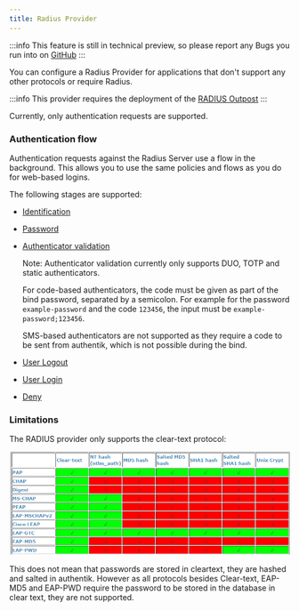 ```yaml
---
title: Radius Provider
---
```


:::info
This feature is still in technical preview, so please report any Bugs you run into on [GitHub](https://github.com/goauthentik/authentik/issues)
:::

You can configure a Radius Provider for applications that don't support any other protocols or require Radius.

:::info
This provider requires the deployment of the [RADIUS Outpost](../../outposts/)
:::

Currently, only authentication requests are supported.

### Authentication flow

Authentication requests against the Radius Server use a flow in the background. This allows you to use the same policies and flows as you do for web-based logins.

The following stages are supported:

-   [Identification](../../flow/stages/identification/index.md)
-   [Password](../../flow/stages/password/index.md)
-   [Authenticator validation](../../flow/stages/authenticator_validate/index.md)

    Note: Authenticator validation currently only supports DUO, TOTP and static authenticators.

    For code-based authenticators, the code must be given as part of the bind password, separated by a semicolon. For example for the password `example-password` and the code `123456`, the input must be `example-password;123456`.

    SMS-based authenticators are not supported as they require a code to be sent from authentik, which is not possible during the bind.

-   [User Logout](../../flow/stages/user_logout.md)
-   [User Login](../../flow/stages/user_login/index.md)
-   [Deny](../../flow/stages/deny.md)

### Limitations

The RADIUS provider only supports the clear-text protocol:

![](./protocols.png)

This does not mean that passwords are stored in cleartext, they are hashed and salted in authentik. However as all protocols besides Clear-text, EAP-MD5 and EAP-PWD require the password to be stored in the database in clear text, they are not supported.
